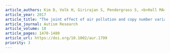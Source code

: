 ```yaml
---
article_authors: Kim D, Volk H, Girirajan S, Pendergrass S, <b>Hall MA</b>, Verma SS, Schmidt RJ, Hansen RL, Ghosh D, Ludena-Rodriguez Y, Kim K, Ritchie MD, Hertz-Picciotto I, and Selleck SB
article_year: 2017
article_title: "The joint effect of air pollution and copy number variation on risk for autism"
article_journal: Autism Research
article_volume: 10
article_pages: 1470-1480
article_url: https://doi.org/10.1002/aur.1799
priority: 3
---
```

